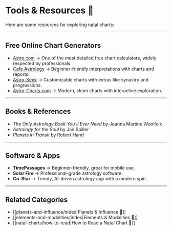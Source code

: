 # Tools & Resources 🔧  

Here are some resources for exploring natal charts:  

---

## Free Online Chart Generators  
- [Astro.com](https://www.astro.com/cgi/genchart.cgi) → One of the most detailed free chart calculators, widely respected by professionals.  
- [Cafe Astrology](https://cafeastrology.com/free-natal-chart-report.html) → Beginner-friendly interpretations with charts and reports.  
- [Astro-Seek](https://horoscopes.astro-seek.com/birth-chart-horoscope-online) → Customizable charts with extras like synastry and progressions.  
- [Astro-Charts.com](https://astro-charts.com/) → Modern, clean charts with interactive exploration.  

---

## Books & References  
- *The Only Astrology Book You’ll Ever Need* by Joanna Martine Woolfolk  
- *Astrology for the Soul* by Jan Spiller  
- *Planets in Transit* by Robert Hand  

---

## Software & Apps  
- **TimePassages** → Beginner-friendly, great for mobile use.  
- **Solar Fire** → Professional-grade astrology software.  
- **Co–Star** → Trendy, AI-driven astrology app with a modern spin.  

---

## Related Categories  
- [[planets-and-influence/index|Planets & Influence 🌌]]  
- [[elements-and-modalities/index|Elements & Modalities 🔄]]  
- [[natal-charts/how-to-read|How to Read a Natal Chart 🧭]]  
